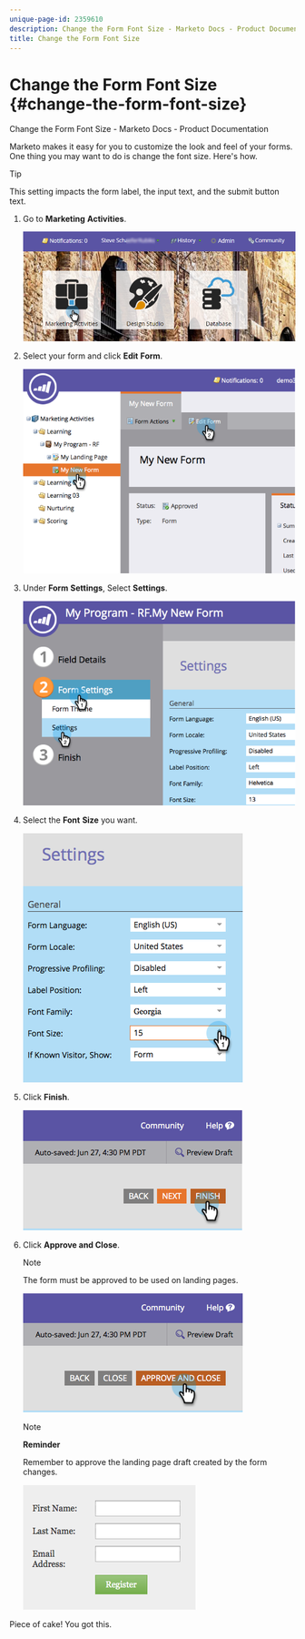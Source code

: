 ```yaml
---
unique-page-id: 2359610
description: Change the Form Font Size - Marketo Docs - Product Documentation
title: Change the Form Font Size
---
```


# Change the Form Font Size {#change-the-form-font-size}

Change the Form Font Size - Marketo Docs - Product Documentation

Marketo makes it easy for you to customize the look and feel of your forms. One thing you may want to do is change the font size. Here's how.

>[!TIP]
>
>This setting impacts the form label, the input text, and the submit button text.

1. Go to **Marketing** **Activities**.

   ![](assets/login-marketing-activities-1.png)

1. Select your form and click **Edit** **Form**.

   ![](assets/image2014-9-15-16-3a9-3a41.png)

1. Under **Form** **Settings**, Select **Settings**.

   ![](assets/image2014-9-15-16-3a9-3a56.png)

1. Select the **Font** **Size** you want.

   ![](assets/image2014-9-15-16-3a10-3a8.png)

1. Click **Finish**.

   ![](assets/image2014-9-15-16-3a10-3a50.png)

1. Click **Approve and Close**.

   >[!NOTE]
   >
   >The form must be approved to be used on landing pages.

   ![](assets/image2014-9-15-16-3a11-3a17.png)

   >[!NOTE]
   >
   >**Reminder**
   >
   >
   >Remember to approve the landing page draft created by the form changes.

   ![](assets/image2014-9-15-16-3a11-3a42.png)

Piece of cake! You got this. 